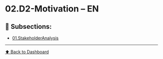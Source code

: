 # 02.D2-Motivation – EN

## 📁 Subsections:

- [01.StakeholderAnalysis](01.StakeholderAnalysis/)

---
[⬆ Back to Dashboard](../index.md)
